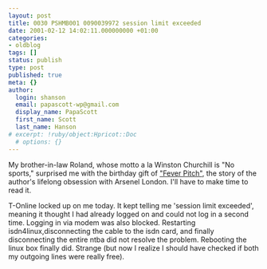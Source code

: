 ```yaml
---
layout: post
title: 0030 PSHMB001 0090039972 session limit exceeded
date: 2001-02-12 14:02:11.000000000 +01:00
categories:
- oldblog
tags: []
status: publish
type: post
published: true
meta: {}
author:
  login: shanson
  email: papascott-wp@gmail.com
  display_name: PapaScott
  first_name: Scott
  last_name: Hanson
# excerpt: !ruby/object:Hpricot::Doc
  # options: {}
---
```

<p>My brother-in-law Roland, whose motto a la Winston Churchill is "No sports," surprised me with the birthday gift of <a href="http://www.amazon.com/exec/obidos/ASIN/1573226882/qid=981985400/sr=1-1/ref=sc_b_1/104-9101341-5003938">"Fever Pitch"</a>, the story of the author's lifelong obsession with Arsenel London. I'll have to make time to read it.</p>
<p>T-Online locked up on me today. It kept telling me 'session limit exceeded', meaning it thought I had already logged on and could not log in a second time. Logging in via modem was also blocked. Restarting isdn4linux,disconnecting the cable to the isdn card, and finally disconnecting the entire ntba did not resolve the problem. Rebooting the linux box finally did. Strange (but now I realize I should have checked if both my outgoing lines were really free).</p>
